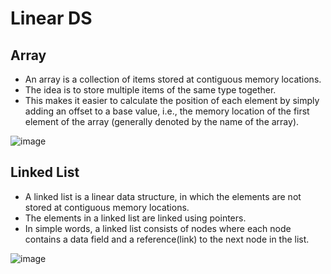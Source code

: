 # Linear DS

## Array

- An array is a collection of items stored at contiguous memory locations.
- The idea is to store multiple items of the same type together.
- This makes it easier to calculate the position of each element by simply adding an offset to a base value, i.e., the memory location of the first element of the array (generally denoted by the name of the array).

![image](https://user-images.githubusercontent.com/104475739/233633780-4d435dc6-2bf2-40bd-ac03-d8867f1ce3d2.png)


## Linked List

- A linked list is a linear data structure, in which the elements are not stored at contiguous memory locations.
- The elements in a linked list are linked using pointers.
- In simple words, a linked list consists of nodes where each node contains a data field and a reference(link) to the next node in the list.

![image](https://user-images.githubusercontent.com/104475739/233633862-328a1de6-2213-4cfe-8e72-48fc55a60a54.png)
